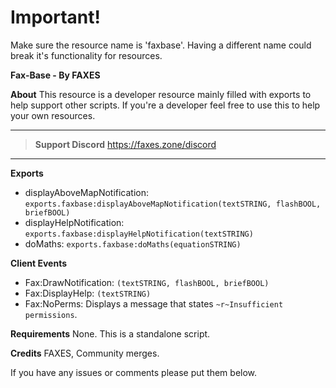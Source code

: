 # Important!
Make sure the resource name is 'faxbase'. Having a different name could break it's functionality for resources.

**Fax-Base - By FAXES**

**About**
This resource is a developer resource mainly filled with exports to help support other scripts. If you're a developer feel free to use this to help your own resources.

<hr>

> **Support Discord**
> https://faxes.zone/discord

<hr>

**Exports**
- displayAboveMapNotification: `exports.faxbase:displayAboveMapNotification(textSTRING, flashBOOL, briefBOOL)`
- displayHelpNotification: `exports.faxbase:displayHelpNotification(textSTRING)`
- doMaths: `exports.faxbase:doMaths(equationSTRING)`

**Client Events**
- Fax:DrawNotification: `(textSTRING, flashBOOL, briefBOOL)`
- Fax:DisplayHelp: `(textSTRING)`
- Fax:NoPerms: Displays a message that states `~r~Insufficient permissions`.

**Requirements**
None. This is a standalone script.

**Credits**
FAXES, Community merges.

If you have any issues or comments please put them below.
